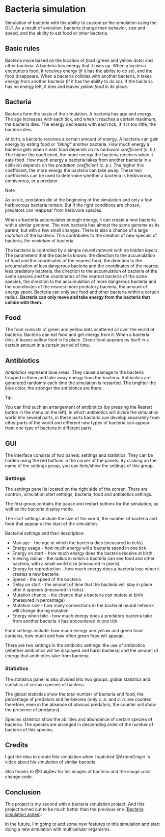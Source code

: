 # Bacteria simulation

Simulation of bacteria with the ability to customize the simulation using the *GUI*. As a result of evolution, bacteria change their behavior, size and speed, and the ability to eat food or other bacteria.

## Basic rules

Bacteria move based on the location of *food* (green and yellow dots) and other bacteria. A bacteria has energy that it uses up. When a bacteria encounters food, it receives energy (if it has the ability to do so), and the food disappears. When a bacteria collides with another bacteria, it takes energy from another bacteria (if it has the ability to do so). If the bacteria has no energy left, it dies and leaves *yellow food* in its place.

## Bacteria

Bacteria form the basis of the simulation. A bacteria has age and energy. The age increases with each tick, and when it reaches a certain maximum, the bacteria dies. The energy decreases with each tick, if it is too little, the bacteria dies.

At birth, a bacteria receives a certain amount of energy. A bacteria can gain energy by eating food or *"biting"* another bacteria. How much energy a bacteria gets when it eats food depends on its *herbivore coefficient (c. h.)*. The higher the coefficient, the more energy the bacteria receives when it eats food. How much energy a bacteria takes from another bacteria in a collision depends on the *predation coefficient (c. p.)*. The higher this coefficient, the more energy the bacteria can take away. These two coefficients can be used to determine whether a bacteria is herbivorous, omnivorous, or a predator.

> [!NOTE]
> As a rule, predators die at the beginning of the simulation and only a few herbivorous bacteria remain. But if the right conditions are chosen, predators can reappear from herbivore species.

When a bacteria accumulates enough energy, it can create a new bacteria with a similar *genome*. The new bacteria has almost the same genome as its parent, but with a few small changes. There is also a chance of a large *mutation* of the bacteria. This contributes to the creation of new species of bacteria, the *evolution* of bacteria.

The bacteria is controlled by a simple *neural network* with no *hidden layers*. The parameters that the bacteria knows: the direction to the accumulation of food and the coordinates of the nearest food, the direction to the accumulation of less dangerous bacteria and the coordinates of the nearest less predatory bacteria, the direction to the accumulation of bacteria of the same species and the coordinates of the nearest bacteria of the same species, the direction to the accumulation of more dangerous bacteria and the coordinates of the nearest more predatory bacteria, the amount of energy spent. Bacteria can only see food and other bacteria within a certain radius. **Bacteria can only move and take energy from the bacteria that collide with them.**

## Food

The food consists of green and yellow dots scattered all over the world of bacteria. Bacteria can eat food and get energy from it. When a bacteria dies, it leaves yellow food in its place. Green food appears by itself in a certain amount in a certain period of time.

## Antibiotics

*Antibiotics* represent blue areas. They cause damage to the bacteria trapped in them and take away energy from the bacteria. Antibiotics are generated randomly each time the simulation is restarted. The brighter the blue color, the stronger the antibiotics are there.

> [!TIP]
> You can find such an arrangement of antibiotics (by pressing the Restart button in the menu on the left), in which antibiotics will divide the simulation world into several parts, in these parts bacteria can develop separately from other parts of the world and different new types of bacteria can appear from one type of bacteria in different parts.

## GUI

The interface consists of two panels: settings and statistics. They can be hidden using the red buttons in the corner of the panels. By clicking on the name of the settings group, you can hide/show the settings of this group.

### Settings

The settings panel is located on the right side of the screen. There are controls, simulation start settings, bacteria, food and antibiotics settings.

The first group contains the pause and restart buttons for the simulation, as well as the bacteria display mode.

The start settings include the size of the world, the number of bacteria and food that appear at the start of the simulation.

Bacterial settings and their description:
* Max age - the age at which the bacteria dies (measured in ticks)
* Energy usage - how much energy will a bacteria spend in one tick
* Energy on start - how much energy does the bacteria receive at birth
* Viewing radius - the radius in which a bacteria can see food and other bacteria, with a small world size (measured in pixels)
* Energy for reproduction - how much energy does a bacteria lose when it creates a new bacteria
* Speed - the speed of the bacteria
* Delay on start - the amount of time that the bacteria will stay in place after it appears (measured in ticks)
* Mutation chance - the chance that a bacteria can mutate at birth (measured in percentage)
* Mutation size - how many connections in the bacterial neural network will change during mutation
* Energy when bite - how much energy does a predatory bacteria take from another bacteria it has encountered in one tick

Food settings include: how much energy one yellow and green food contains, how much and how often green food will appear.

There are two settings in the antibiotic settings: the use of antibiotics (whether antibiotics will be displayed and harm bacteria) and the amount of energy that antibiotics take from bacteria.

### Statistics

The statistics panel is also divided into two groups: global statistics and statistics of certain species of bacteria.

The global statistics show the total number of bacteria and food, the percentage of predators and herbivores (only *c. p.* and *c. h.* are counted therefore, even in the absence of obvious predators, the counter will show the presence of predators).

Species statistics show the abilities and abundance of certain species of bacteria. The species are arranged in descending order of the number of bacteria of this species.

## Credits

I got the idea to create this simulation when I watched @ArtemOnigiri 's video about his simulation of similar bacteria.

Also thanks to @GulgDev for his images of bacteria and the image color change code.

## Conclusion

This project is my second with a bacteria simulation project. And this project turned out to be much better than the previous one ([Bacteria simulation zones](https://github.com/AlexK-1/Bacteria-simulation-zones)).

In the future, I'm going to add some new features to this simulation and start doing a new simulation with multicellular organisms.